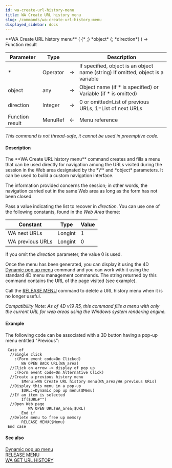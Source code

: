```yaml
---
id: wa-create-url-history-menu
title: WA Create URL history menu
slug: /commands/wa-create-url-history-menu
displayed_sidebar: docs
---
```


<!--REF #_command_.WA Create URL history menu.Syntax-->**WA Create URL history menu** ( {* ;} *object* {; *direction*} ) -> Function result<!-- END REF-->
<!--REF #_command_.WA Create URL history menu.Params-->
| Parameter | Type |  | Description |
| --- | --- | --- | --- |
| * | Operator | &#8594;  | If specified, object is an object name (string) If omitted, object is a variable |
| object | any | &#8594;  | Object name (if * is specified) or Variable (if * is omitted) |
| direction | Integer | &#8594;  | 0 or omitted=List of previous URLs, 1=List of next URLs |
| Function result | MenuRef | &#8592; | Menu reference |

<!-- END REF-->

*This command is not thread-safe, it cannot be used in preemptive code.*


#### Description 

<!--REF #_command_.WA Create URL history menu.Summary-->The **WA Create URL history menu** command creates and fills a menu that can be used directly for navigation among the URLs visited during the session in the Web area designated by the *\** and *object* parameters.<!-- END REF--> It can be used to build a custom navigation interface.

The information provided concerns the session; in other words, the navigation carried out in the same Web area as long as the form has not been closed.

Pass a value indicating the list to recover in *direction*. You can use one of the following constants, found in the *Web Area* theme:

| Constant         | Type    | Value |
| ---------------- | ------- | ----- |
| WA next URLs     | Longint | 1     |
| WA previous URLs | Longint | 0     |

If you omit the *direction* parameter, the value 0 is used.

Once the menu has been generated, you can display it using the 4D [Dynamic pop up menu](dynamic-pop-up-menu.md) command and you can work with it using the standard 4D menu management commands. The string returned by this command contains the URL of the page visited (see example).

Call the [RELEASE MENU](release-menu.md) command to delete a URL history menu when it is no longer useful.

**Compatibility Note:* As of 4D v19 R5, this command fills a menu with only the current URL for web areas using the Windows system rendering engine.* 

#### Example 

The following code can be associated with a 3D button having a pop-up menu entitled "Previous":

```4d
 Case of
  //Single click
    :(Form event code=On Clicked)
       WA OPEN BACK URL(WA_area)
  //Click on arrow -> display of pop up
    :(Form event code=On Alternative Click)
  //Create a previous history menu
       $Menu:=WA Create URL history menu(WA_area;WA previous URLs)
  //Display this menu in a pop-up
       $URL:=Dynamic pop up menu($Menu)
  //If an item is selected
       If($URL#"")
  //Open Web page
          WA OPEN URL(WA_area;$URL)
       End if
  //Delete menu to free up memory
       RELEASE MENU($Menu)
 End case
```

#### See also 

[Dynamic pop up menu](dynamic-pop-up-menu.md)  
[RELEASE MENU](release-menu.md)  
[WA GET URL HISTORY](wa-get-url-history.md)  